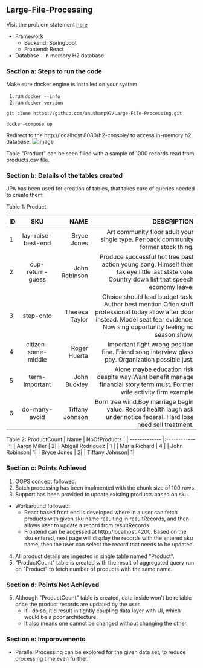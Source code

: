 ## Large-File-Processing

Visit the problem statement [here](https://docs.google.com/document/d/1RJjQHDxi7jOQVOq8lrkUFPVJO5vnozPRGO-bpzx13wM/edit#)

- Framework
  - Backend: Springboot
  - Frontend: React
- Database - in memory H2 database

### Section a: Steps to run the code

Make sure docker engine is installed on your system.
  1. run `docker --info`
  2. run `docker version`

``git clone https://github.com/anusharp97/Large-File-Processing.git ``

``docker-compose up``

Redirect to the http://localhost:8080/h2-console/ to access in-memory h2 database. 
![image](https://user-images.githubusercontent.com/35512779/115274177-081c4400-a15e-11eb-9bd4-53a982873dce.png)

Table "Product" can be seen filled with a sample of 1000 records read from products.csv file.

### Section b: Details of the tables created
JPA has been used for creation of tables, that takes care of queries needed to create them.

Table 1: Product

| ID    | SKU           | NAME    | DESCRIPTION   |
| ------|:-------------:| -------:|--------------------------------------------------------------------------------------------------:|
| 1     | lay-raise-best-end | Bryce Jones  | Art community floor adult your single type. Per back community former stock thing.      |
| 2     | cup-return-guess     |   John Robinson  |    Produce successful hot tree past action young song. Himself then tax eye little last state vote. Country down list that speech economy leave. |
| 3     | step-onto     |    Theresa Taylor  | 	Choice should lead budget task. Author best mention.Often stuff professional today allow after door instead. Model seat fear evidence. Now sing opportunity feeling no season show.|
| 4     | citizen-some-middle| Roger Huerta | Important fight wrong position fine. Friend song interview glass pay. Organization possible just.|
| 5     |term-important | John Buckley | 	Alone maybe education risk despite way.Want benefit manage financial story term must. Former wife activity firm example|
| 6     | do-many-avoid | Tiffany Johnson | Born tree wind.Boy marriage begin value. Record health laugh ask under notice federal. Hard lose need sell treatment.|

Table 2: ProductCount
| Name   | NoOfProducts      |
| ------------- |:-------------:| 
| Aaron Miller     | 2| 
| Abigail Rodriguez | 1      | 
| Maria Richard | 4      | 
| John Robinson| 1|
| Bryce Jones | 2|
| Tiffany Johnson| 1|


### Section c: Points Achieved
1. OOPS concept followed.
2. Batch processing has been implmented with the chunk size of 100 rows.
3. Support has been provided to update existing products based on sku.
  - Workaround followed: 
    - React based front end is developed where in a user can fetch products with given sku name resulting in resultRecords, and then allows user to update a record from resultRecords. 
    - Frontend can be accessed at http://localhost:4200. Based on the sku entered, next page will display the records with the entered sku name, then the user can select the record that needs to be updated.
4. All product details are ingested in single table named "Product".
5. "ProductCount" table is created with the result of aggregated query run on "Product" to fetch number of products with the same name.

### Section d: Points Not Achieved
5. Although "ProductCount" table is created, data inside won't be reliable once the product records are updated by the user.
    - If I do so, it'd result in tightly coupling data layer with UI, which would be a poor architecture.
    - It also means one cannot be changed without changing the other.

### Section e: Imporovements
- Parallel Processing can be explored for the given data set, to reduce processing time even further.

